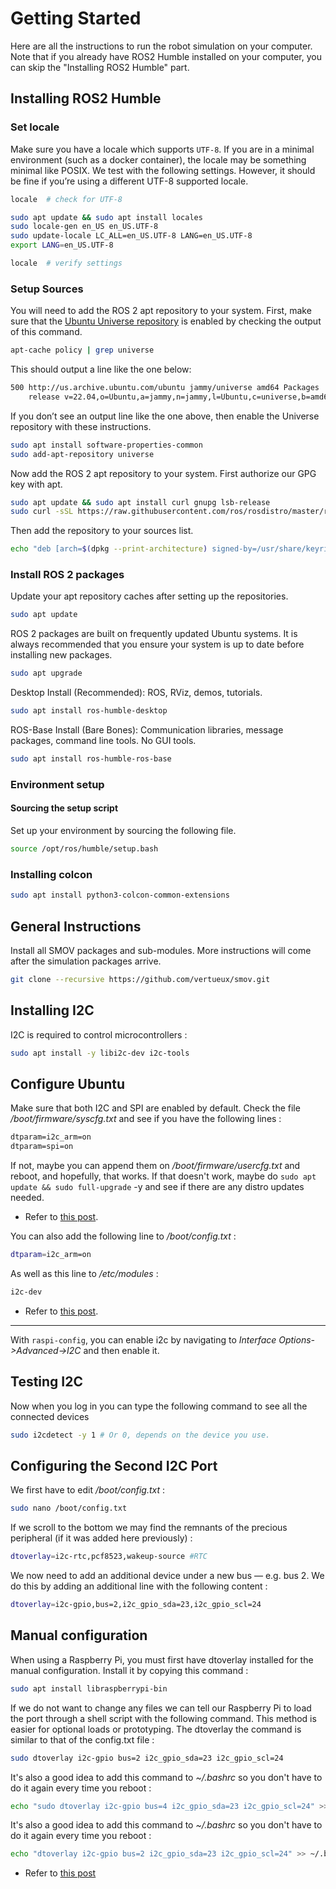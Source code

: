 # Getting Started
Here are all the instructions to run the robot simulation on your computer. Note that if you already have ROS2 Humble installed on your computer, you can skip the "Installing ROS2 Humble" part.

## Installing ROS2 Humble

### Set locale
Make sure you have a locale which supports ```UTF-8```. If you are in a minimal environment (such as a docker container), the locale may be something minimal like POSIX. We test with the following settings. However, it should be fine if you’re using a different UTF-8 supported locale.
```bash
locale  # check for UTF-8

sudo apt update && sudo apt install locales
sudo locale-gen en_US en_US.UTF-8
sudo update-locale LC_ALL=en_US.UTF-8 LANG=en_US.UTF-8
export LANG=en_US.UTF-8

locale  # verify settings
```

### Setup Sources
You will need to add the ROS 2 apt repository to your system. First, make sure that the [Ubuntu Universe repository](https://help.ubuntu.com/community/Repositories/Ubuntu) is enabled by checking the output of this command.
```bash
apt-cache policy | grep universe
```
This should output a line like the one below:
```bash
500 http://us.archive.ubuntu.com/ubuntu jammy/universe amd64 Packages
    release v=22.04,o=Ubuntu,a=jammy,n=jammy,l=Ubuntu,c=universe,b=amd64
```
If you don’t see an output line like the one above, then enable the Universe repository with these instructions.
```bash
sudo apt install software-properties-common
sudo add-apt-repository universe
```
Now add the ROS 2 apt repository to your system. First authorize our GPG key with apt.
```bash
sudo apt update && sudo apt install curl gnupg lsb-release
sudo curl -sSL https://raw.githubusercontent.com/ros/rosdistro/master/ros.key -o /usr/share/keyrings/ros-archive-keyring.gpg
```
Then add the repository to your sources list.
```bash
echo "deb [arch=$(dpkg --print-architecture) signed-by=/usr/share/keyrings/ros-archive-keyring.gpg] http://packages.ros.org/ros2/ubuntu $(source /etc/os-release && echo $UBUNTU_CODENAME) main" | sudo tee /etc/apt/sources.list.d/ros2.list > /dev/null
```

### Install ROS 2 packages
Update your apt repository caches after setting up the repositories.
```bash
sudo apt update
```
ROS 2 packages are built on frequently updated Ubuntu systems. It is always recommended that you ensure your system is up to date before installing new packages.
```bash
sudo apt upgrade
```
Desktop Install (Recommended): ROS, RViz, demos, tutorials.
```bash
sudo apt install ros-humble-desktop
```
ROS-Base Install (Bare Bones): Communication libraries, message packages, command line tools. No GUI tools.
```bash
sudo apt install ros-humble-ros-base
```

### Environment setup
#### Sourcing the setup script
Set up your environment by sourcing the following file.
```bash
source /opt/ros/humble/setup.bash
```

### Installing colcon
```bash
sudo apt install python3-colcon-common-extensions
```

## General Instructions
Install all SMOV packages and sub-modules. More instructions will come after the simulation packages arrive.
```bash
git clone --recursive https://github.com/vertueux/smov.git
```

## Installing I2C
I2C is required to control microcontrollers :
```bash
sudo apt install -y libi2c-dev i2c-tools
```

## Configure Ubuntu
Make sure that both I2C and SPI are enabled by default. Check the file */boot/firmware/syscfg.txt* and see if you have the following lines :
```txt 
dtparam=i2c_arm=on
dtparam=spi=on
```
If not, maybe you can append them on */boot/firmware/usercfg.txt* and reboot, and hopefully, that works. If that doesn't work, maybe do `sudo apt update && sudo full-upgrade` -y and see if there are any distro updates needed.

* Refer to [this post](https://askubuntu.com/questions/1273700/enable-spi-and-i2c-on-ubuntu-20-04-raspberry-pi/1273900#1273900).

You can also add the following line to */boot/config.txt* :
```bash
dtparam=i2c_arm=on
```
As well as this line to */etc/modules* :
```bash
i2c-dev
```
* Refer to [this post](https://raspberrypi.stackexchange.com/questions/61905/enable-i2c-on-ubuntu-mate-raspberry-pi-3).

--- 
With `raspi-config`, you can enable i2c by navigating to *Interface Options->Advanced->I2C* and then enable it.

## Testing I2C
Now when you log in you can type the following command to see all the connected devices
```bash 
sudo i2cdetect -y 1 # Or 0, depends on the device you use.
```
## Configuring the Second I2C Port
We first have to edit */boot/config.txt* : 
```bash
sudo nano /boot/config.txt
```
If we scroll to the bottom we may find the remnants of the precious peripheral (if it was added here previously) :
```bash
dtoverlay=i2c-rtc,pcf8523,wakeup-source #RTC
```

We now need to add an additional device under a new bus — e.g. bus 2. We do this by adding an additional line with the following content :
```bash
dtoverlay=i2c-gpio,bus=2,i2c_gpio_sda=23,i2c_gpio_scl=24
```

## Manual configuration 
When using a Raspberry Pi, you must first have dtoverlay installed for the manual configuration. Install it by copying this command : 
```bash
sudo apt install libraspberrypi-bin
```

If we do not want to change any files we can tell our Raspberry Pi to load the port through a shell script with the following command. This method is easier for optional loads or prototyping. The dtoverlay the command is similar to that of the config.txt file : 
```bash
sudo dtoverlay i2c-gpio bus=2 i2c_gpio_sda=23 i2c_gpio_scl=24 
```

It's also a good idea to add this command to *~/.bashrc* so you don't have to do it again every time you reboot : 
```bash
echo "sudo dtoverlay i2c-gpio bus=4 i2c_gpio_sda=23 i2c_gpio_scl=24" >> ~/.bashrc
```

It's also a good idea to add this command to *~/.bashrc* so you don't have to do it again every time you reboot : 
```bash
echo "dtoverlay i2c-gpio bus=2 i2c_gpio_sda=23 i2c_gpio_scl=24" >> ~/.bashrc
```

* Refer to [this post](https://medium.com/cemac/creating-multiple-i2c-ports-on-a-raspberry-pi-e31ce72a3eb2)

